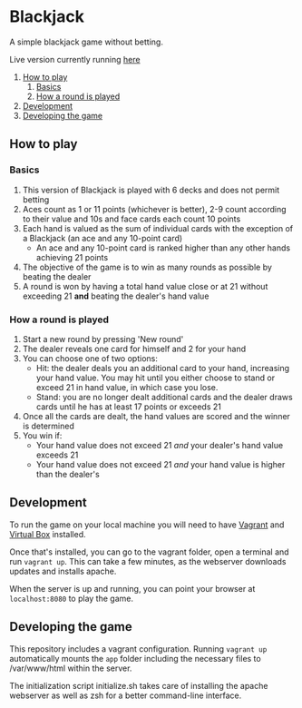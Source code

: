# Blackjack

A simple blackjack game without betting. 

Live version currently running [here](blackjack.felixweinberger.com)

<!-- MarkdownTOC -->

1. [How to play](#how-to-play)
    1. [Basics](#basics)
    1. [How a round is played](#how-a-round-is-played)
1. [Development](#development)
1. [Developing the game](#developing-the-game)

<!-- /MarkdownTOC -->

## How to play

### Basics

1. This version of Blackjack is played with 6 decks and does not permit betting
1. Aces count as 1 or 11 points (whichever is better), 2-9 count according to their value and 10s and face cards each count 10 points
1. Each hand is valued as the sum of individual cards with the exception of a Blackjack (an ace and any 10-point card)
    + An ace and any 10-point card is ranked higher than any other hands achieving 21 points
1. The objective of the game is to win as many rounds as possible by beating the dealer
1. A round is won by having a total hand value close or at 21 without exceeding 21 __and__ beating the dealer's hand value

### How a round is played

1. Start a new round by pressing 'New round'
1. The dealer reveals one card for himself and 2 for your hand
1. You can choose one of two options:
    + Hit: the dealer deals you an additional card to your hand, increasing your hand value. You may hit until you either choose to stand or exceed 21 in hand value, in which case you lose.
    + Stand: you are no longer dealt additional cards and the dealer draws cards until he has at least 17 points or exceeds 21
1. Once all the cards are dealt, the hand values are scored and the winner is determined
1. You win if:
    + Your hand value does not exceed 21 _and_ your dealer's hand value exceeds 21
    + Your hand value does not exceed 21 _and_ your hand value is higher than the dealer's

## Development

To run the game on your local machine you will need to have [Vagrant](https://www.vagrantup.com/) and [Virtual Box](https://www.virtualbox.org/wiki/Downloads) installed. 

Once that's installed, you can go to the vagrant folder, open a terminal and run `vagrant up`. This can take a few minutes, as the webserver downloads updates and installs apache. 

When the server is up and running, you can point your browser at `localhost:8080` to play the game.

## Developing the game

This repository includes a vagrant configuration. Running `vagrant up` automatically mounts the `app` folder including the necessary files to /var/www/html within the server.

The initialization script initialize.sh takes care of installing the apache webserver as well as zsh for a better command-line interface.